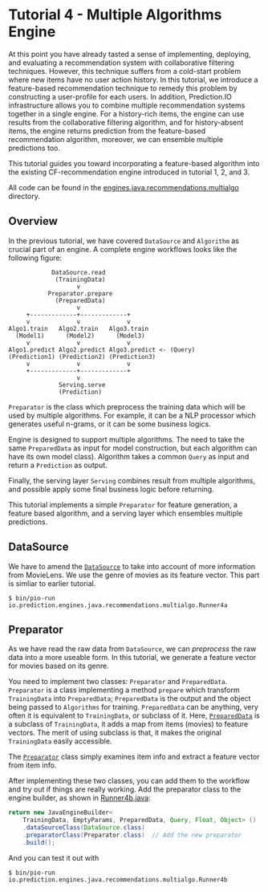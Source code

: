 # Tutorial 4 - Multiple Algorithms Engine

At this point you have already tasted a sense of implementing, deploying, and evaluating a recommendation system with collaborative filtering techniques. However, this technique suffers from a cold-start problem where new items have no user action history. In this tutorial, we introduce a feature-based recommendation technique to remedy this problem by constructing a user-profile for each users. In addition, Prediction.IO infrastructure allows you to combine multiple recommendation systems together in a single engine. For a history-rich items, the engine can use results from the collaborative filtering algorithm, and for history-absent items, the engine returns prediction from the feature-based recommendation algorithm, moreover, we can ensemble multiple predictions too.

This tutorial guides you toward incorporating a feature-based algorithm into the existing CF-recommendation engine introduced in tutorial 1, 2, and 3.

All code can be found in the [engines.java.recommendations.multialgo](engines/src/main/java/recommendations/multialgo/)
directory.

## Overview
In the previous tutorial, we have covered `DataSource` and `Algorithm` as crucial part of an engine. A complete engine workflows looks like the following figure:
```
            DataSource.read
             (TrainingData)
                   v
           Preparator.prepare
             (PreparedData)
                   v
     +-------------+-------------+
     v             v             v
Algo1.train   Algo2.train   Algo3.train
  (Model1)      (Model2)      (Model3)
     v             v             v
Algo1.predict Algo2.predict Algo3.predict <- (Query)
(Prediction1) (Prediction2) (Prediction3)
     v             v             v
     +-------------+-------------+
                   v
              Serving.serve
              (Prediction)
```
`Preparator` is the class which preprocess the training data which will be used by multiple algorithms. For example, it can be a NLP processor which generates useful n-grams, or it can be some business logics.

Engine is designed to support multiple algorithms. The need to take the same `PreparedData` as input for model construction, but each algorithm can have its own model class). Algorithm takes a common `Query` as input and return a `Prediction` as output.

Finally, the serving layer `Serving` combines result from multiple algorithms, and possible apply some final business logic before returning.

This tutorial implements a simple `Preparator` for feature generation, a feature based algorithm, and a serving layer which ensembles multiple predictions.

## DataSource
We have to amend the [`DataSource`](multialgo/DataSource.java) to take into account of more information from MovieLens. We use the genre of movies as its feature vector. This part is simliar to earlier tutorial.

```
$ bin/pio-run io.prediction.engines.java.recommendations.multialgo.Runner4a
```

## Preparator
As we have read the raw data from `DataSource`, we can *preprocess* the raw data into a more useable form. In this tutorial, we generate a feature vector for movies based on its genre.

You need to implement two classes: `Preparator` and `PreparedData`. `Preparator` is a class implementing a method `prepare` which transform `TrainingData` into `PreparedData`; `PreparedData` is the output and the object being passed to `Algorithms` for training. `PreparedData` can be anything, very often it is equivalent to `TrainingData`, or subclass of it. Here, [`PreparedData`](multialgo/PreparedData.java) is a subclass of `TrainingData`, it adds a map from items (movies) to feature vectors. The merit of using subclass is that, it makes the original `TrainingData` easily accessible.

The [`Preparator`](multialgo/Preparator.java) class simply examines item info and extract a feature vector from item info.

After implementing these two classes, you can add them to the workflow and try out if things are really working. Add the preparator class to the engine builder, as shown in [Runner4b.java](multialgo/Runner4b.java):
```java
return new JavaEngineBuilder<
    TrainingData, EmptyParams, PreparedData, Query, Float, Object> ()
    .dataSourceClass(DataSource.class)
    .preparatorClass(Preparator.class)  // Add the new preparator
    .build();
```

And you can test it out with

```
$ bin/pio-run io.prediction.engines.java.recommendations.multialgo.Runner4b
```
